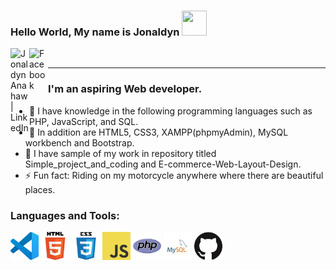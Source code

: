 ### Hello World, My name is Jonaldyn  <img width="40" height="40" src="https://github.com/TheDudeThatCode/TheDudeThatCode/blob/master/Assets/Earth.gif"> 

<a href="https://www.linkedin.com/in/jonaldyn-anahaw-528a91126/"><img align="left" alt="JonaldynAnahaw | LinkedIn" width="30px" src="https://cdn.jsdelivr.net/npm/simple-icons@v3/icons/linkedin.svg" /></a>
<a href="https://fb.com/jonaldyn.anahaw"><img align="left" alt="Facebook" width="30px" src="https://cdn.jsdelivr.net/npm/simple-icons@v3/icons/facebook.svg" />
</a>
<br/>

 -----
### I'm an aspiring Web developer. <br>

- 🌱 I have knowledge in the following programming languages such as PHP, JavaScript, and SQL. <br>
- 🌱 In addition are HTML5, CSS3, XAMPP(phpmyAdmin), MySQL workbench and Bootstrap. <br>
- 🌱 I have sample of my work in repository titled Simple_project_and_coding and E-commerce-Web-Layout-Design. 
- ⚡ Fun fact: Riding on my motorcycle anywhere where there are beautiful places.

### Languages and Tools:
<img src="https://raw.githubusercontent.com/github/explore/80688e429a7d4ef2fca1e82350fe8e3517d3494d/topics/visual-studio-code/visual-studio-code.png" width="45" height="45">  <img src="https://raw.githubusercontent.com/github/explore/80688e429a7d4ef2fca1e82350fe8e3517d3494d/topics/html/html.png" width="45" height="45">  <img src="https://raw.githubusercontent.com/github/explore/80688e429a7d4ef2fca1e82350fe8e3517d3494d/topics/css/css.png" width="45" height="45">  <img src="https://raw.githubusercontent.com/github/explore/80688e429a7d4ef2fca1e82350fe8e3517d3494d/topics/javascript/javascript.png" width="45" height="45">  <img src="https://raw.githubusercontent.com/github/explore/ccc16358ac4530c6a69b1b80c7223cd2744dea83/topics/php/php.png" width="45" height="45">  <img src="https://raw.githubusercontent.com/github/explore/80688e429a7d4ef2fca1e82350fe8e3517d3494d/topics/mysql/mysql.png" width="45" height="45">  <img src="https://raw.githubusercontent.com/github/explore/78df643247d429f6cc873026c0622819ad797942/topics/github/github.png" width="45" height="45"/>
